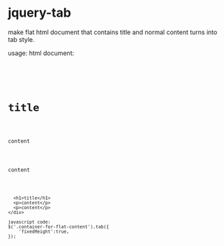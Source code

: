 jquery-tab
==========
make flat html document that contains title and normal content turns into tab style.

usage:
html document:

<code>
	<div class="container-for-flat-content">
	  <h1>title</h1>
	  <p>content</p>
	  <p>content</p>
	
	  <h1>title</h1>
	  <p>content</p>
	  <p>content</p>
	</div>
	
	javascript code:
	$('.container-for-flat-content').tab({
		'fixedHeight':true,
	});
</code>
